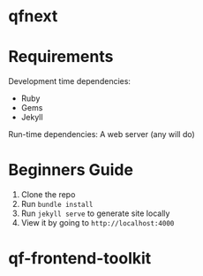 # qfnext

# Requirements
Development time dependencies:
- Ruby
- Gems
- Jekyll

Run-time dependencies:
A web server (any will do)

# Beginners Guide
1. Clone the repo
2. Run `bundle install`
3. Run `jekyll serve` to generate site locally
4. View it by going to `http://localhost:4000`
# qf-frontend-toolkit
